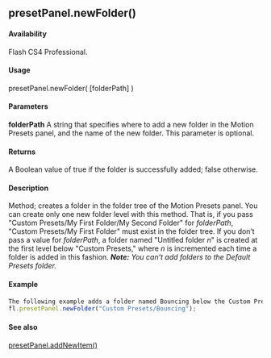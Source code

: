 ## presetPanel.newFolder()

#### Availability

Flash CS4 Professional.

#### Usage

presetPanel.newFolder( \[folderPath\] )

#### Parameters

**folderPath** A string that specifies where to add a new folder in the Motion Presets panel, and the name of the new folder. This parameter is optional.

#### Returns

A Boolean value of true if the folder is successfully added; false otherwise.

#### Description

Method; creates a folder in the folder tree of the Motion Presets panel. You can create only one new folder level with this method. That is, if you pass "Custom Presets/My First Folder/My Second Folder" for *folderPath*, "Custom Presets/My First Folder" must exist in the folder tree.
If you don’t pass a value for *folderPath*, a folder named "Untitled folder *n*" is created at the first level below "Custom Presets," where *n* is incremented each time a folder is added in this fashion.
***Note:** You can’t add folders to the Default Presets folder.*

#### Example

```javascript
The following example adds a folder named Bouncing below the Custom Presets folder:
fl.presetPanel.newFolder("Custom Presets/Bouncing");

```
#### See also

[presetPanel.addNewItem()](#!AdobeDocs/developers-animatesdk-docs/master/presetPanel_object/presetPanel.md)
